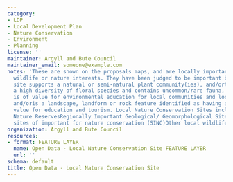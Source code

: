 ```yaml
---
category:
- LDP
- Local Development Plan
- Nature Conservation
- Environment
- Planning
license: ''
maintainer: Argyll and Bute Council
maintainer_email: someone@example.com
notes: 'These are shown on the proposals maps, and are locally important sites for
  wildlife or nature interests. They have been judged to be important because: the
  site supports a natural or semi-natural plant community(ies), and/orthe site supports
  a high diversity of floral species and contains uncommon/rare fauna, and/orthe site
  is of value for environmental education for local communities and local schools
  and/oris a landscape, landform or rock feature identified as having a particular
  value for education and tourism. Local Nature Conservation Sites include: Local
  Nature ReservesRegionally Important Geological/ Geomorphological SitesThe former
  sites of important for nature conservation (SINC)Other local wildlife sites'
organization: Argyll and Bute Council
resources:
- format: FEATURE LAYER
  name: Open Data - Local Nature Conservation Site FEATURE LAYER
  url: ''
schema: default
title: Open Data - Local Nature Conservation Site
---
```

